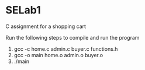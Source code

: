# SELab1
C assignment for a shopping cart

Run the following steps to compile and run the program

1. gcc -c home.c admin.c buyer.c functions.h
2. gcc -o main home.o admin.o buyer.o
3.  ./main
